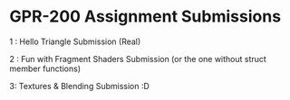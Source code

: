 # GPR-200 Assignment Submissions
1 : Hello Triangle Submission (Real)

2 : Fun with Fragment Shaders Submission (or the one without struct member functions)

3: Textures & Blending Submission :D
